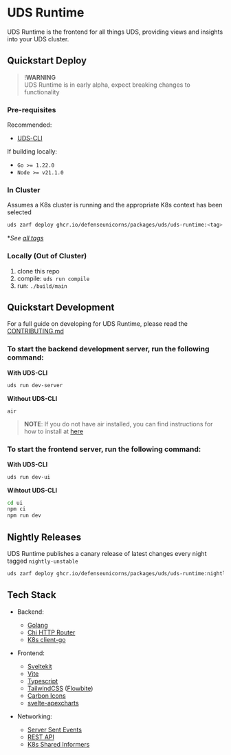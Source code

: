 # UDS Runtime

UDS Runtime is the frontend for all things UDS, providing views and insights into your UDS cluster.

## Quickstart Deploy

> !**WARNING**  
> UDS Runtime is in early alpha, expect breaking changes to functionality

### Pre-requisites

Recommended:
* [UDS-CLI](https://github.com/defenseunicorns/UDS-CLI#install)

If building locally:
* `Go >= 1.22.0`
* `Node >= v21.1.0`

### In Cluster

Assumes a K8s cluster is running and the appropriate K8s context has been selected

```bash
uds zarf deploy ghcr.io/defenseunicorns/packages/uds/uds-runtime:<tag> --confirm
```

**See [all tags](https://github.com/defenseunicorns/uds-runtime/pkgs/container/packages%2Fuds%2Fuds-runtime)*

### Locally (Out of Cluster)

1. clone this repo
1. compile: `uds run compile`
1. run: `./build/main`

## Quickstart Development

For a full guide on developing for UDS Runtime, please read the [CONTRIBUTING.md](./CONTRIBUTING.md)

### To start the backend development server, run the following command:

**With UDS-CLI**
```bash
uds run dev-server
```

**Without UDS-CLI**
```bash
air
```

> **NOTE**: If you do not have air installed, you can find instructions for how to install at [here](https://github.com/air-verse/air)

### To start the frontend server, run the following command:

**With UDS-CLI**
```bash
uds run dev-ui
```

**Wihtout UDS-CLI**
```bash
cd ui
npm ci
npm run dev
```

## Nightly Releases

UDS Runtime publishes a canary release of latest changes every night tagged `nightly-unstable`

```bash
uds zarf deploy ghcr.io/defenseunicorns/packages/uds/uds-runtime:nightly-unstable
```

## Tech Stack

- Backend:

  - [Golang](https://go.dev/)
  - [Chi HTTP Router](https://github.com/go-chi/chi)
  - [K8s client-go](https://github.com/kubernetes/client-go)

- Frontend:

  - [Sveltekit](https://kit.svelte.dev/)
  - [Vite](https://vitejs.dev/)
  - [Typescript](https://typescriptlang.org/)
  - [TailwindCSS](https://tailwindcss.com/) ([Flowbite](https://flowbite.com/))
  - [Carbon Icons](https://www.carbondesignsystem.com/guidelines/icons/library)
  - [svelte-apexcharts](https://github.com/bn3t/svelte-apexcharts)

- Networking:

  - [Server Sent Events](https://developer.mozilla.org/en-US/docs/Web/API/Server-sent_events)
  - [REST API](https://restfulapi.net/)
  - [K8s Shared Informers](https://pkg.go.dev/k8s.io/client-go/informers)
